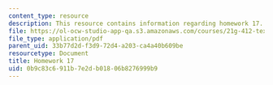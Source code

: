 ```yaml
---
content_type: resource
description: This resource contains information regarding homework 17.
file: https://ol-ocw-studio-app-qa.s3.amazonaws.com/courses/21g-412-texts-topics-and-times-in-german-literature-fall-2009/0b9c83c6911b7e2db01806b8276999b9_MIT21G_412F09_hw17.pdf
file_type: application/pdf
parent_uid: 33b77d2d-f3d9-72d4-a203-ca4a40b609be
resourcetype: Document
title: Homework 17
uid: 0b9c83c6-911b-7e2d-b018-06b8276999b9
---
```


